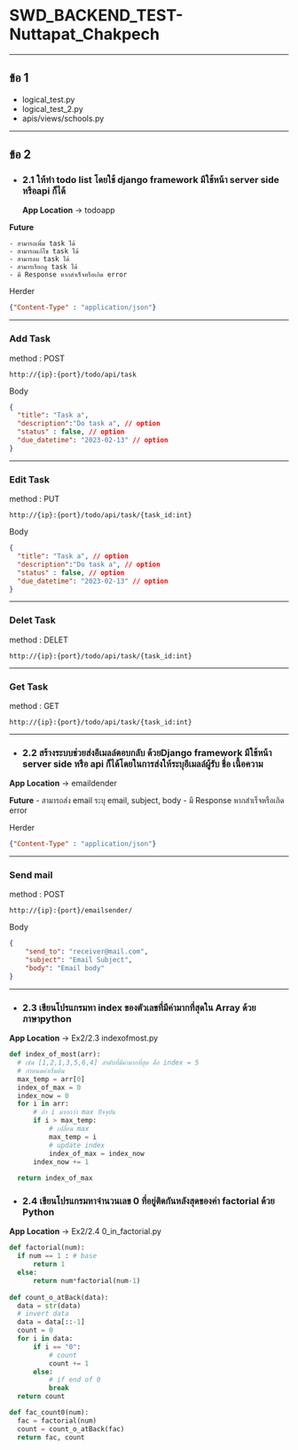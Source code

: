 # SWD_BACKEND_TEST-Nuttapat_Chakpech
---
## ข้อ 1
- logical_test.py
- logical_test_2.py
- apis/views/schools.py

---

## ข้อ 2
  - ### 2.1 ให้ทำ todo list โดยใช้ django framework มีใช้หน้า server side หรือapi ก็ได้
    
    **App Location** -> todoapp
    
    
**Future**

    - สามารถเพิ่ม task ได้
    - สามารถแก้ไข task ได้
    - สามารลบ task ได้
    - สามารเรียกดู task ได้
    - มี Response หากสำเร็จหรือเกิด error
  Herder
```json
{"Content-Type" : "application/json"}
```
  ---
###  **Add Task**

  method : POST 
```
http://{ip}:{port}/todo/api/task
```
  Body
```json
{
  "title": "Task a",
  "description":"Do task a", // option
  "status" : false, // option
  "due_datetime": "2023-02-13" // option
}
```

 ---
            
### **Edit Task**

  method : PUT 

    http://{ip}:{port}/todo/api/task/{task_id:int}

  Body
```json
{
  "title": "Task a", // option
  "description":"Do task a", // option
  "status" : false, // option
  "due_datetime": "2023-02-13" // option
}
```       
  ---
            
### **Delet Task**
  method : DELET 
  
    http://{ip}:{port}/todo/api/task/{task_id:int}

  ---
            
### **Get Task**
  method : GET

    http://{ip}:{port}/todo/api/task/{task_id:int}
      
  ---
 
   - ### 2.2 สร้างระบบช่วยส่งอีเมลล์ตอบกลับ ด้วยDjango framework  มีใช้หน้า server side หรือ api ก็ได้โดยในการส่งให้ระบุอีเมลล์ผู้รับ ชื่อ เนื้อความ
  **App Location** -> emaildender
      
**Future**
    - สามารถส่ง email ระบุ email, subject, body
    - มี Response หากสำเร็จหรือเกิด error

  Herder
```json
{"Content-Type" : "application/json"}
```
  ---
### Send mail
  method : POST 

    http://{ip}:{port}/emailsender/

  Body
```json
{
    "send_to": "receiver@mail.com",
    "subject": "Email Subject",
    "body": "Email body"
}
```

  ---
  
   - ### 2.3 เขียนโปรแกรมหา index ของตัวเลขที่มีค่ามากที่สุดใน Array ด้วยภาษาpython 
  **App Location** -> Ex2/2.3 indexofmost.py
  
  ```python
  def index_of_most(arr):
    # เช่น [1,2,1,3,5,6,4] ลำดับที่มีค่ามากที่สุด คือ index = 5 
    # กำหนดค่าเริ่มต้น
    max_temp = arr[0]
    index_of_max = 0
    index_now = 0
    for i in arr:
        # ถ้า i มากกว่า max ปัจจุบัน
        if i > max_temp:
            # เปลี่ยน max
            max_temp = i
            # update index
            index_of_max = index_now
        index_now += 1
    
    return index_of_max
  ```
   - ### 2.4 เขียนโปรแกรมหาจำนวนเลข 0 ที่อยู่ติดกันหลังสุดของค่า factorial ด้วย Python 
  **App Location** -> Ex2/2.4 0_in_factorial.py

  ```python
def factorial(num):
    if num == 1 : # base
        return 1
    else:
        return num*factorial(num-1)
    
def count_o_atBack(data):
    data = str(data)
    # invert data
    data = data[::-1]
    count = 0
    for i in data:
        if i == "0":
            # count
            count += 1
        else:
            # if end of 0
            break 
    return count

def fac_count0(num):
    fac = factorial(num)
    count = count_o_atBack(fac)
    return fac, count
  ```
  
